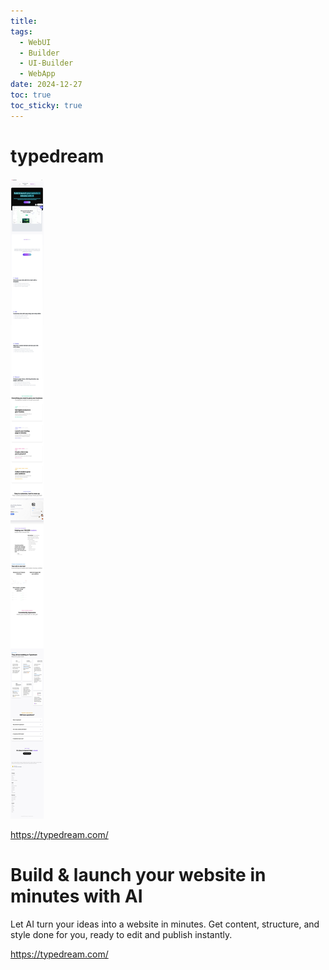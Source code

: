 ```yaml
---
title: 
tags:
  - WebUI
  - Builder
  - UI-Builder
  - WebApp
date: 2024-12-27
toc: true
toc_sticky: true
---
```


# typedream 

![](../_asset/file-20241227130231.jpg)

https://typedream.com/

# Build & launch your website in minutes with AI

Let AI turn your ideas into a website in minutes. Get content, structure, and style done for you, ready to edit and publish instantly.

<https://typedream.com/>
